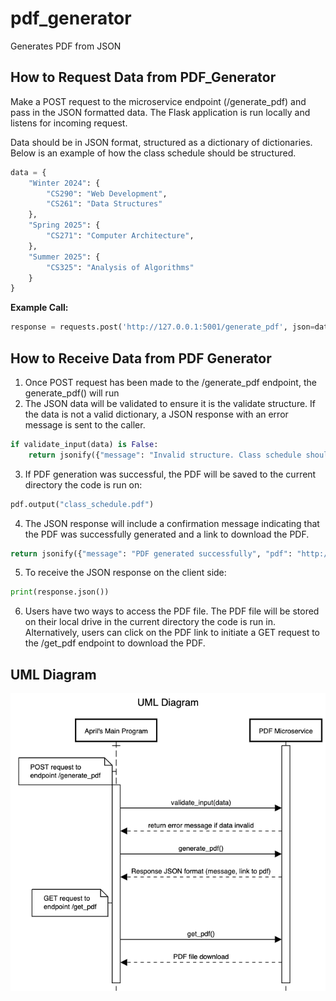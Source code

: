# pdf_generator
Generates PDF from JSON

## How to Request Data from PDF_Generator
Make a POST request to the microservice endpoint (/generate_pdf) and pass in the JSON formatted data. The Flask application is run locally and listens for incoming request.

Data should be in JSON format, structured as a dictionary of dictionaries. Below is an example of how the class schedule should be structured.

```python
data = {
    "Winter 2024": {
        "CS290": "Web Development",
        "CS261": "Data Structures"
    },
    "Spring 2025": {
        "CS271": "Computer Architecture",
    },
    "Summer 2025": {
        "CS325": "Analysis of Algorithms"
    }
}
```

**Example Call:**

``` python 
response = requests.post('http://127.0.0.1:5001/generate_pdf', json=data)
```

## How to Receive Data from PDF Generator
1. Once POST request has been made to the /generate_pdf endpoint, the generate_pdf() will run
2. The JSON data will be validated to ensure it is the validate structure. If the data is not a valid dictionary, a JSON response with an error message is sent to the caller.
```python
if validate_input(data) is False:
    return jsonify({"message": "Invalid structure. Class schedule should be in dictionary format"})
```
3. If PDF generation was successful, the PDF will be saved to the current directory the code is run on:
``` python
pdf.output("class_schedule.pdf")
```
4. The JSON response will include a confirmation message indicating that the PDF was successfully generated and a link to download the PDF.
```python
return jsonify({"message": "PDF generated successfully", "pdf": "http://127.0.0.1:5001/get_pdf"})
```
5. To receive the JSON response on the client side:
```python
print(response.json())
```
6. Users have two ways to access the PDF file. The PDF file will be stored on their local drive in the current directory the code is run in. Alternatively, users can click on the PDF link to initiate a GET request to the /get_pdf endpoint to download the PDF.

## UML Diagram
![img.png](UML_Diagram.png)